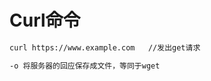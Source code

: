 # Curl命令


<!--more-->

```bash
curl https://www.example.com   //发出get请求
```

```bash
-o 将服务器的回应保存成文件，等同于wget
```

